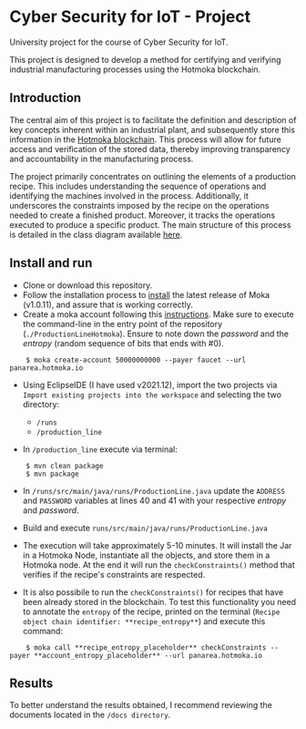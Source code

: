 # Cyber Security for IoT - Project 

University project for the course of Cyber Security for IoT.

This project is designed to develop a method for certifying and verifying industrial manufacturing processes using the Hotmoka blockchain.

## Introduction
The central aim of this project is to facilitate the definition and description of key concepts inherent within an industrial plant, and subsequently store this information in the [Hotmoka blockchain](https://github.com/Hotmoka/hotmoka). This process will allow for future access and verification of the stored data, thereby improving transparency and accountability in the manufacturing process.

The project primarily concentrates on outlining the elements of a production recipe. This includes understanding the sequence of operations and identifying the machines involved in the process. Additionally, it underscores the constraints imposed by the recipe on the operations needed to create a finished product. Moreover, it tracks the operations executed to produce a specific product. The main structure of this process is detailed in the class diagram available [here](https://github.com/MarioLibro/ProductionLineHotmoka/blob/main/uml.png).

## Install and run

- Clone or download this repository.
- Follow the installation process to [install](https://github.com/Hotmoka/hotmoka#moka) the latest release of Moka (v1.0.11), and assure that is working correctly.
- Create a moka account following this [instructions](https://github.com/Hotmoka/hotmoka#creation-of-a-first-account). Make sure to execute the command-line in the entry point of the repository (`./ProductionLineHotmoka`).
Ensure to note down the *password* and the *entropy* (random sequence of bits that ends with #0).

```shell
    $ moka create-account 50000000000 --payer faucet --url panarea.hotmoka.io
```

- Using EclipseIDE (I have used v2021.12), import the two projects via `Import existing projects into the workspace` and selecting the two directory:
  - `/runs`
  - `/production_line`

- In `/production_line` execute via terminal:

```shell
    $ mvn clean package
    $ mvn package
```

- In `/runs/src/main/java/runs/ProductionLine.java` update the `ADDRESS` and `PASSWORD` variables at lines 40 and 41 with your respective *entropy* and *password*.

- Build and execute `runs/src/main/java/runs/ProductionLine.java`
- The execution will take approximately 5-10 minutes. It will install the Jar in a Hotmoka Node, instantiate all the objects, and store them in a Hotmoka node. At the end it will run the `checkConstraints()` method that verifies if the recipe's constraints are respected.
- It is also possibile to run the `checkConstraints()` for recipes that have been already stored in the blockchain. To test this functionality you need to annotate the `entropy` of the recipe, printed on the terminal (`Recipe object chain identifier: **recipe_entropy**`) and execute this command:

```shell
    $ moka call **recipe_entropy_placeholder** checkConstraints --payer **account_entropy_placeholder** --url panarea.hotmoka.io
```

## Results

To better understand the results obtained, I recommend reviewing the documents located in the `/docs directory`.

